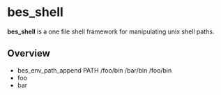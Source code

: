 # bes_shell

**bes_shell** is a one file shell framework for manipulating unix shell paths.

## Overview

* bes_env_path_append PATH /foo/bin /bar/bin /foo/bin
* foo
* bar

